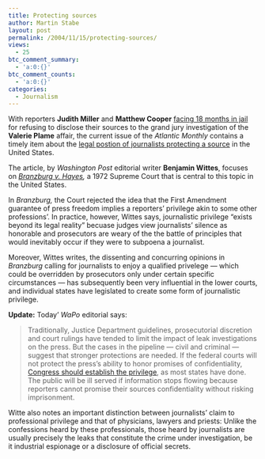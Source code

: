 ```yaml
---
title: Protecting sources
author: Martin Stabe
layout: post
permalink: /2004/11/15/protecting-sources/
views:
  - 25
btc_comment_summary:
  - 'a:0:{}'
btc_comment_counts:
  - 'a:0:{}'
categories:
  - Journalism
---
```

With reporters **Judith Miller** and **Matthew Cooper** [facing 18 months in jail][1] for refusing to disclose their sources to the grand jury investigation of the **Valerie Plame** affair, the current issue of the *Atlantic Monthly* contains a timely item about the [legal postion of journalists protecting a source][2] in the United States. 

The article, by *Washington Post* editorial writer **Benjamin Wittes**, focuses on *[Branzburg v. Hayes][3],* a 1972 Supreme Court that is central to this topic in the United States.  
<!--more-->

  
In *Branzburg,* the Court rejected the idea that the First Amendment guarantee of press freedom implies a reporters&rsquo; privilege akin to some other professions&rsquo;. In practice, however, Wittes says, journalistic privilege &ldquo;exists beyond its legal reality&rdquo; becuase judges view journalists&rsquo; silence as honorable and prosecutors are weary of the the battle of principles that would inevitably occur if they were to subpoena a journalist.

Moreover, Wittes writes, the dissenting and concurring opinions in *Branzburg* calling for journalists to enjoy a qualified privelege &mdash; which could be overridden by prosecutors only under certain specific circumstances &mdash; has subsequently been very influential in the lower courts, and individual states have legislated to create some form of journalistic privilege.

**Update:** Today&rsquo; *WaPo* editorial says:

> Traditionally, Justice Department guidelines, prosecutorial discretion and court rulings have tended to limit the impact of leak investigations on the press. But the cases in the pipeline &mdash; civil and criminal &mdash; suggest that stronger protections are needed. If the federal courts will not protect the press&rsquo;s ability to honor promises of confidentiality, [Congress should establish the privilege][4], as most states have done. The public will be ill served if information stops flowing because reporters cannot promise their sources confidentiality without risking imprisonment.

Witte also notes an important distinction between journalists&rsquo; claim to professional privilege and that of physicians, lawyers and priests: Unlike the confessions heard by these professionals, those heard by journalists are usually precisely the leaks that constitute the crime under investigation, be it industrial espionage or a disclosure of official secrets.

 [1]: http://www.washingtonpost.com/wp-dyn/articles/A14777-2004Oct7.html
 [2]: http://www.theatlantic.com/doc/prem/200412/wittes
 [3]: http://caselaw.lp.findlaw.com/scripts/getcase.pl?court=us&vol=408&invol=665
 [4]: http://www.washingtonpost.com/wp-dyn/articles/A50182-2004Nov14.html